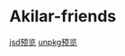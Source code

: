 # Akilar-friends

[jsd预览](https://cdn.jsdelivr.net/npm/akilar-friends/)
[unpkg预览](https://unpkg.zhimg.com/akilar-friends/)
